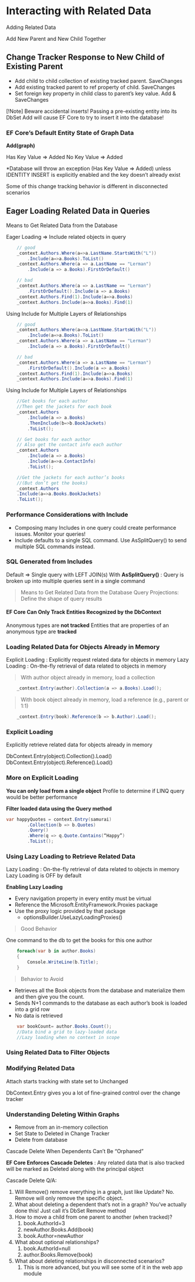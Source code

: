 # Interacting with Related Data

Adding Related Data

Add New Parent and New Child Together

## Change Tracker Response to New Child of Existing Parent

- Add child to child collection of existing tracked parent. SaveChanges
- Add existing tracked parent to ref property of child. SaveChanges
- Set foreign key property in child class to parent’s key value. Add & SaveChanges

[!Note] Beware accidental inserts!
Passing a pre-existing entity into its DbSet Add will cause EF Core to try to insert it into the database!

### EF Core’s Default Entity State of Graph Data

**Add(graph)**

Has Key Value => Added
No Key Value  => Added

*Database will throw an exception (Has Key Value => Added) unless IDENTITY INSERT is explicitly enabled and the key doesn’t already exist

Some of this change tracking behavior is different in disconnected scenarios

## Eager Loading Related Data in Queries

Means to Get Related Data from the Database

Eager Loading => Include related objects in query

```csharp
    // good
    _context.Authors.Where(a=>a.LastName.StartsWith("L"))
        .Include(a=>a.Books).ToList()
    _context.Authors.Where(a => a.LastName == "Lerman")
        .Include(a => a.Books).FirstOrDefault()

    // bad
    _context.Authors.Where(a => a.LastName == "Lerman")
        .FirstOrDefault().Include(a => a.Books)       
    _context.Authors.Find(1).Include(a=>a.Books)
    _context.Authors.Include(a=>a.Books).Find(1)
```

Using Include for Multiple Layers of Relationships

```csharp
    // good
    _context.Authors.Where(a=>a.LastName.StartsWith("L"))
        .Include(a=>a.Books).ToList()
    _context.Authors.Where(a => a.LastName == "Lerman")
        .Include(a => a.Books).FirstOrDefault()

    // bad
    _context.Authors.Where(a => a.LastName == "Lerman")
        .FirstOrDefault().Include(a => a.Books)       
    _context.Authors.Find(1).Include(a=>a.Books)
    _context.Authors.Include(a=>a.Books).Find(1)
```

Using Include for Multiple Layers of Relationships
```csharp
    //Get books for each author
    //Then get the jackets for each book
    _context.Authors
        .Include(a => a.Books)
        .ThenInclude(b=>b.BookJackets)
        .ToList();

    // Get books for each author
    // Also get the contact info each author
    _context.Authors
        .Include(a => a.Books)
        .Include(a=>a.ContactInfo) 
        .ToList();

    //Get the jackets for each author’s books
    //(But don’t get the books)         
    _context.Authors
    .Include(a=>a.Books.BookJackets)
    .ToList();
```

### Performance Considerations with Include

- Composing many Includes in one query could create performance issues. Monitor your queries!
- Include defaults to a single SQL command. Use AsSplitQuery() to send multiple SQL commands instead.

### SQL Generated from Includes

Default => Single query with LEFT JOIN(s)
With **AsSplitQuery()** : Query is broken up into multiple queries sent in a single command

> Means to Get Related Data from the Database
> Query Projections: Define the shape of query results

#### EF Core Can Only Track Entities Recognized by the DbContext

Anonymous types are **not tracked**
Entities that are properties of an anonymous type are **tracked**

### Loading Related Data for Objects Already in Memory

Explicit Loading :  Explicitly request related data for objects in memory
Lazy Loading     :  On-the-fly retrieval of data related to objects in memory

> With author object already in memory, load a collection
```csharp
    _context.Entry(author).Collection(a => a.Books).Load();
```

> With book object already in memory, load a reference (e.g., parent or 1:1)
```csharp
    _context.Entry(book).Reference(b => b.Author).Load();
```

### Explicit Loading

Explicitly retrieve related data for objects already in memory

DbContext.Entry(object).Collection().Load()
DbContext.Entry(object).Reference().Load()

### More on Explicit Loading

**You can only load from a single object**
Profile to determine if LINQ query would be better performance

**Filter loaded data using the Query method**
```csharp
var happyQuotes = context.Entry(samurai) 
        .Collection(b => b.Quotes) 
        .Query()
        .Where(q => q.Quote.Contains(“Happy”)
        .ToList();
```

### Using Lazy Loading to Retrieve Related Data

Lazy Loading : On-the-fly retrieval of data related to objects in memory
Lazy Loading is OFF by default

**Enabling Lazy Loading**

- Every navigation property in every entity must be virtual
- Reference the Microsoft.EntityFramework.Proxies package
- Use the proxy logic provided by that package
    - optionsBuilder.UseLazyLoadingProxies()

> Good Behavior

One command to the db to get the books for this one author

```csharp
    foreach(var b in author.Books)
    {
        Console.WriteLine(b.Title);
    }
```
> Behavior to Avoid
- Retrieves all the Book objects from the database and materialize them and then give you the count.
- Sends N+1 commands to the database as each author’s book is loaded into a grid row
- No data is retrieved

```csharp  
    var bookCount= author.Books.Count();
    //Data bind a grid to lazy-loaded data
    //Lazy loading when no context in scope
```

### Using Related Data to Filter Objects
### Modifying Related Data

Attach starts tracking with state set to Unchanged

DbContext.Entry gives you a lot of fine-grained control over the change tracker

### Understanding Deleting Within Graphs

- Remove from an in-memory collection
- Set State to Deleted in Change Tracker
- Delete from database

Cascade Delete When Dependents Can’t Be “Orphaned”

**EF Core Enforces Cascade Deletes** : Any related data that is also tracked will be marked as Deleted along with the principal object

Cascade Delete Q/A: 
1. Will Remove() remove everything in a graph, just like Update?
    No. Remove will only remove the specific object.
1. What about deleting a dependent that’s not in a graph?
    You’ve actually done this! Just call it’s DbSet Remove method
1. How to move a child from one parent to another (when tracked)?
    1. book.AuthorId=3
    1. newAuthor.Books.Add(book)
    1. book.Author=newAuthor
1. What about optional relationships?
    1. book.AuthorId=null
    1. author.Books.Remove(book)
1. What about deleting relationships in disconnected scenarios?
    1. This is more advanced, but you will see some of it in the web app module
